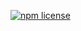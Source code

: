 [![npm license](https://img.shields.io/npm/l/{repo}.svg?style=flat-square)](http://badge.fury.io/js/{repo})
